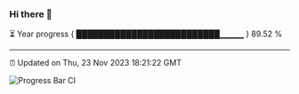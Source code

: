 ### Hi there 👋

⏳ Year progress { ██████████████████████████▁▁▁▁ } 89.52 %

---

⏰ Updated on Thu, 23 Nov 2023 18:21:22 GMT

![Progress Bar CI](https://github.com/ZhaoGui/ZhaoGui/workflows/Progress%20Bar%20CI/badge.svg)

